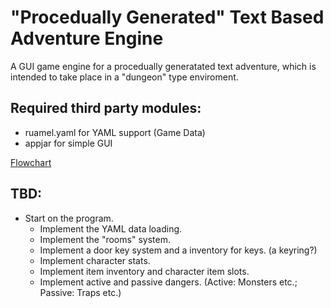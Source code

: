 # "Procedually Generated" Text Based Adventure Engine
A GUI game engine for a procedually generatated text adventure, which is intended to take place in a "dungeon" type enviroment.

## Required third party modules:
* ruamel.yaml for YAML support (Game Data)
* appjar for simple GUI

[Flowchart](https://drive.google.com/file/d/1-3sDHsvUsojxO-ffMaqPH-wM9JfDgNCa/view?usp=sharing)

## TBD:
* Start on the program.
  * Implement the YAML data loading.
  * Implement the "rooms" system.
  * Implement a door key system and a inventory for keys. (a keyring?)
  * Implement character stats.
  * Implement item inventory and character item slots.
  * Implement active and passive dangers. (Active: Monsters etc.; Passive: Traps etc.)

